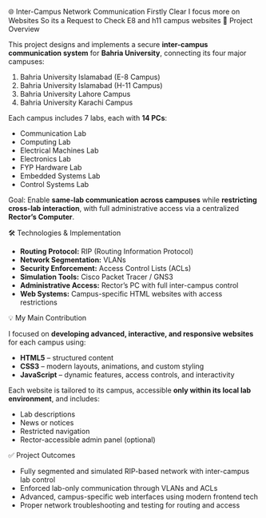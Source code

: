 
🌐 Inter-Campus Network Communication
Firstly Clear I focus more on Websites So its a Request to Check E8 and h11 campus websites
📘 Project Overview

This project designs and implements a secure **inter-campus communication system** for **Bahria University**, connecting its four major campuses:

1. Bahria University Islamabad (E-8 Campus)
2. Bahria University Islamabad (H-11 Campus)
3. Bahria University Lahore Campus
4. Bahria University Karachi Campus

Each campus includes 7 labs, each with **14 PCs**:

* Communication Lab
* Computing Lab
* Electrical Machines Lab
* Electronics Lab
* FYP Hardware Lab
* Embedded Systems Lab
* Control Systems Lab

Goal: Enable **same-lab communication across campuses** while **restricting cross-lab interaction**, with full administrative access via a centralized **Rector’s Computer**.

🛠️ Technologies & Implementation

* **Routing Protocol:** RIP (Routing Information Protocol)
* **Network Segmentation:** VLANs
* **Security Enforcement:** Access Control Lists (ACLs)
* **Simulation Tools:** Cisco Packet Tracer / GNS3
* **Administrative Access:** Rector’s PC with full inter-campus control
* **Web Systems:** Campus-specific HTML websites with access restrictions


💡 My Main Contribution

I focused on **developing advanced, interactive, and responsive websites** for each campus using:

* **HTML5** – structured content
* **CSS3** – modern layouts, animations, and custom styling
* **JavaScript** – dynamic features, access controls, and interactivity

Each website is tailored to its campus, accessible **only within its local lab environment**, and includes:

* Lab descriptions
* News or notices
* Restricted navigation
* Rector-accessible admin panel (optional)


✅ Project Outcomes

* Fully segmented and simulated RIP-based network with inter-campus lab control
* Enforced lab-only communication through VLANs and ACLs
* Advanced, campus-specific web interfaces using modern frontend tech
* Proper network troubleshooting and testing for routing and access


